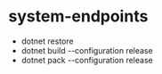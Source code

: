 # system-endpoints

- dotnet restore
- dotnet build --configuration release
- dotnet pack --configuration release
